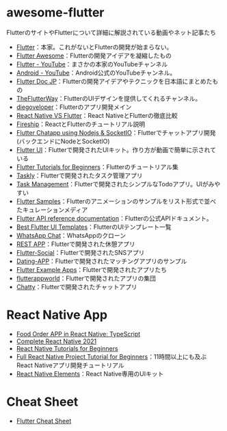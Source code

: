 # awesome-flutter

FlutterのサイトやFlutterについて詳細に解説されている動画やネット記事たち

* [Flutter](https://flutter.dev/)：本家。これがないとFlutterの開発が始まらない。
* [Flutter Awesome](https://flutterawesome.com/)：Flutterの開発アイデアを凝縮したもの
* [Flutter - YouTube](https://www.youtube.com/c/flutterdev)：まさかの本家のYouTubeチャンネル
* [Android - YouTube](https://www.youtube.com/channel/UC9M7-jzdU8CVrQo1JwmIdWA)：Android公式のYouTubeチャンネル。
* [Flutter Doc JP](https://flutter.ctrnost.com/)：Flutterの開発アイデアやテクニックを日本語にまとめたもの
* [TheFlutterWay](https://www.youtube.com/c/TheFlutterWay)：FlutterのUIデザインを提供してくれるチャンネル。
* [diegoveloper](https://www.youtube.com/c/diegoveloper/featured)：Flutterのアプリ開発メイン
* [React Native VS Flutter](https://www.youtube.com/watch?v=X8ipUgXH6jw&t=6s&pp=ugMICgJqYRABGAE%3D)：React NativeとFlutterの徹底比較
* [Fireship](https://www.youtube.com/c/Fireship)：ReactとFlutterのチュートリアル説明
* [Flutter Chatapp using Nodejs & SocketIO](https://www.youtube.com/watch?v=uydBHliNXwE&list=PLtIU0BH0pkKovuEaNsrGE_Xd5Tz3m1zeC)：Flutterでチャットアプリ開発(バックエンドにNodeとSocketIO)
* [Flutter UI](https://www.youtube.com/playlist?list=PLgGjX33Qsw-FIWxoI2IJf7zsHyxzuFfK5)：Flutterで開発されたUIキット。作り方が動画で簡単に示されている
* [Flutter Tutorials for Beginners](https://www.youtube.com/watch?v=GQJovou6zuE&list=PL3nPgdhXQtHfC53Kl7oWsoq7TSX3e64Y1)：Flutterのチュートリアル集
* [Taskly](https://github.com/JobinBiju/Taskly)：Flutterで開発されたタスク管理アプリ
* [Task Management](https://github.com/iahmadamin/task_management)：Flutterで開発されたシンプルなTodoアプリ。UIがみやすい
* [Flutter Samples](https://flutter.github.io/samples/#)：Flutterのアニメーションのサンプルをリスト形式で並べたキュレーションメディア
* [Flutter API reference documentation](https://api.flutter.dev/index.html)：Flutterの公式APIドキュメント。
* [Best Flutter UI Templates](https://github.com/mitesh77/Best-Flutter-UI-Templates)：FlutterのUIテンプレート一覧
* [WhatsApp Chat](https://github.com/VB10/WhatsApp-Chat)：WhatsAppのクローン
* [REST APP](https://github.com/theindianappguy/rest_app)：Flutterで開発された休憩アプリ
* [Flutter-Social](https://github.com/emrade/flutter-social)：Flutterで開発されたSNSアプリ
* [Dating-APP](https://github.com/ngocaiyeu/dating-app-client)：Flutterで開発されたマッチングアプリのサンプル
* [Flutter Example Apps](https://github.com/iampawan/FlutterExampleApps)：Flutterで開発されたアプリたち
* [flutterappworld](https://flutterappworld.com/)：Flutterで開発されたアプリの集団
* [Chatty](https://github.com/lazlanrafar/Chatty)：Flutterで開発されたチャットアプリ

# React Native App

* [Food Order APP in React Native: TypeScript](https://www.youtube.com/watch?v=ClW3_QK4kt0&list=PLaLqLOj2bk9adCWmbY-h2CG6m0-WQ2W1k)
* [Complete React Native 2021](https://www.youtube.com/watch?v=ANdSdIlgsEw&t=11s&pp=ugMICgJqYRABGAE%3D)
* [React Native Tutorials for Beginners](https://www.youtube.com/watch?v=ur6I5m2nTvk&list=PL4cUxeGkcC9ixPU-QkScoRBVxtPPzVjrQ)
* [Full React Native Project Tutorial for Beginners](https://www.youtube.com/watch?v=7cBGU1zjCxU)：11時間以上にも及ぶReact Nativeアプリ開発チュートリアル
* [React Native Elements](https://github.com/react-native-elements/react-native-elements)：React Native専用のUIキット

# Cheat Sheet

* [Flutter Cheat Sheet](https://github.com/Temidtech/Flutter-Cheat-Sheet)